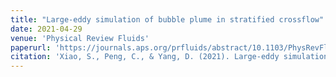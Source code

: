 ```yaml
---
title: "Large-eddy simulation of bubble plume in stratified crossflow"
date: 2021-04-29
venue: 'Physical Review Fluids'
paperurl: 'https://journals.aps.org/prfluids/abstract/10.1103/PhysRevFluids.6.044613'
citation: 'Xiao, S., Peng, C., & Yang, D. (2021). Large-eddy simulation of bubble plume in stratified crossflow. Physical Review Fluids, 6(4), 044613.'
---
```

